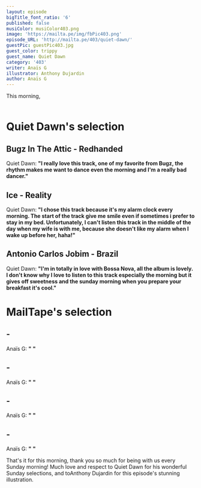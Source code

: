 ```yaml
---
layout: episode
bigTitle_font_ratio: '6'
published: false
musiColor: musiColor403.png
image: 'https://mailta.pe/img/fbPic403.png'
episode_URL: 'http://mailta.pe/403/quiet-dawn/'
guestPic: guestPic403.jpg
guest_color: trippy
guest_name: Quiet Dawn
category: '403'
writer: Anaïs G
illustrator: Anthony Dujardin
author: Anaïs G
---
```

<p id="introduction"> This morning,
<br><br>

</p>



# Quiet Dawn's selection

## Bugz In The Attic - Redhanded
Quiet Dawn: **"**I really love this track, one of my favorite from Bugz, the rhythm makes me want to dance even the morning and I'm a really bad dancer.**"**

## Ice - Reality
Quiet Dawn: **"**I chose this track because it's my alarm clock every morning. The start of the track give me smile even if sometimes i prefer to stay in my bed. Unfortunately, I can't listen this track in the middle of the day when my wife is with me, because she doesn't like my alarm when I wake up before her, haha!**"**

## Antonio Carlos Jobim - Brazil
Quiet Dawn: **"**I'm in totally in love with Bossa Nova, all the album is lovely. I don't know why I love to listen to this track especially the morning but it gives off sweetness and the sunday morning when you prepare your breakfast it's cool.**"**


# MailTape's selection

##  - 
Anaïs G: **"** **"**

##  - 
Anaïs G: **"** **"**

##  - 
Anaïs G: **"** **"**

## - 
Anaïs G: **"** **"**


<p id="outroduction">That's it for this morning, thank you so much for being with us every Sunday morning! Much love and respect to Quiet Dawn for his wonderful Sunday selections, and toAnthony Dujardin for this episode's stunning illustration.</p>
